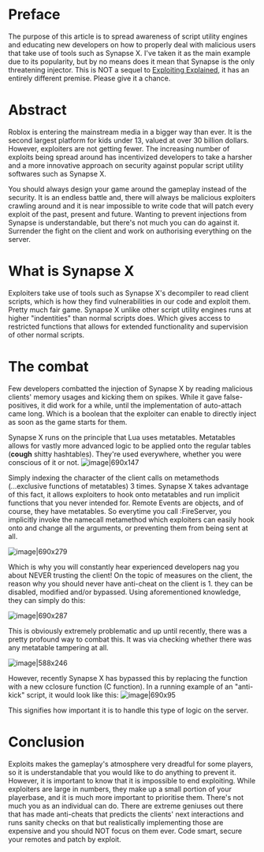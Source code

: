 <h1>Preface</h1>
The purpose of this article is to spread awareness of script utility engines and educating new developers on how to properly deal with malicious users that take use of tools such as Synapse X. I've taken it as the main example due to its popularity, but by no means does it mean that Synapse is the only threatening injector. This is NOT a sequel to
<a href="https://devforum.roblox.com/t/exploiting-explained/170977">Exploiting Explained</a>, it has an entirely different premise. Please give it a chance.

<h1>Abstract</h1>
Roblox is entering the mainstream media in a bigger way than ever. It is the second largest platform for kids under 13, valued at over 30 billion dollars. However, exploiters are not getting fewer. The increasing number of exploits being spread around has incentivized developers to take a harsher and a more innovative approach on security against popular script utility softwares such as Synapse X.

You should always design your game around the gameplay instead of the security. It is an endless battle and, there will always be malicious exploiters crawling around and it is near impossible to write code that will patch every exploit of the past, present and future. Wanting to prevent injections from Synapse is understandable, but there's not much you can do against it. Surrender the fight on the client and work on authorising everything on the server. 

<h1>What is Synapse X</h1>
Exploiters take use of tools such as Synapse X's decompiler to read client scripts, which is how they find vulnerabilities in our code and exploit them. Pretty much fair game. Synapse X unlike other script utility engines runs at higher "indentities" than normal scripts does. Which gives access to restricted functions that allows for extended functionality and supervision of other normal scripts. 

<h1>The combat</h1>
Few developers combatted the injection of Synapse X by reading malicious clients' memory usages and kicking them on spikes. While it gave false-positives, it did work for a while, until the implementation of auto-attach came long. Which is a boolean that the exploiter can enable to directly inject as soon as the game starts for them.

Synapse X runs on the principle that Lua uses metatables. Metatables allows for vastly more advanced logic to be applied onto the regular tables (**cough** shitty hashtables). They're used everywhere, whether you were conscious of it or not. ![image|690x147](upload://xecMdKPYuOb9btatxGxkSkoXpUg.png) 

Simply indexing the character of the client calls on metamethods (...exclusive functions of metatables) 3 times. Synapse X takes advantage of this fact, it allows exploiters to hook onto metatables and run implicit functions that you never intended for. Remote Events are objects, and of course, they have metatables. So everytime you call :FireServer, you implicitly invoke the namecall metamethod which exploiters can easily hook onto and change all the arguments, or preventing them from being sent at all.

![image|690x279](upload://4WTsvkP9nOIvUmZGjwWxmzfAbKV.png)  

Which is why you will constantly hear experienced developers nag you about NEVER trusting the client! On the topic of measures on the client, the reason why you should never have anti-cheat on the client is 1. they can be disabled, modified and/or bypassed. Using aforementioned knowledge, they can simply do this:

![image|690x287](upload://g14yP5hYp8XAxsMxvuwHl0WEsJm.png) 

This is obviously extremely problematic and up until recently, there was a pretty profound way to combat this. It was via checking whether there was any metatable tampering at all.

![image|588x246](upload://p54WhUTDyNqNtcKUA0L7AF2vBE8.png) 

However, recently Synapse X has bypassed this by replacing the function with a new cclosure function (C function). In a running example of an "anti-kick" script, it would look like this: ![image|690x95](upload://txGiOAbZcMzgGEzOMgXGXVCOwmO.png) 

This signifies how important it is to handle this type of logic on the server. 

<h1>Conclusion</h1>
Exploits makes the gameplay's atmosphere very dreadful for some players, so it is understandable that you would like to do anything to prevent it. However, it is important to know that it is impossible to end exploiting. While exploiters are large in numbers, they make up a small portion of your playerbase, and it is much more important to prioritise them. There's not much you as an individual can do. There are extreme geniuses out there that has made anti-cheats that predicts the clients' next interactions and runs sanity checks on that but realistically implementing those are expensive and you should NOT focus on them ever. Code smart, secure your remotes and patch by exploit.
